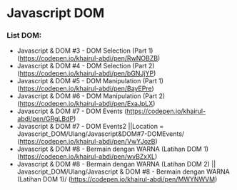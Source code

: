 # Javascript DOM

### List DOM: 
- Javascript & DOM #3 - DOM Selection (Part 1) (https://codepen.io/khairul-abdi/pen/RwNOBZB)
- Javascript & DOM #4 - DOM Selection (Part 2) (https://codepen.io/khairul-abdi/pen/bGNJjYP)
- Javascript & DOM #5 - DOM Manipulation (Part 1) (https://codepen.io/khairul-abdi/pen/BayEPre)
- Javascript & DOM #6 - DOM Manipulation (Part 2) (https://codepen.io/khairul-abdi/pen/ExaJpLX)
- Javascript & DOM #7 - DOM Events (https://codepen.io/khairul-abdi/pen/GRgLBdP)
- Javascript & DOM #7 - DOM Events2 ||Location = Javascript_DOM/Ulang/Javascript&DOM#7-DOMEvents/ (https://codepen.io/khairul-abdi/pen/VwYJozB)
- Javascript & DOM #8 - Bermain dengan WARNA (Latihan DOM 1) (https://codepen.io/khairul-abdi/pen/wvBZxXL)
- Javascript & DOM #8 - Bermain dengan WARNA (Latihan DOM 2) || Javascript_DOM/Ulang/Javascript & DOM #8 - Bermain dengan WARNA (Latihan DOM 1)/ (https://codepen.io/khairul-abdi/pen/MWYNWVM)
